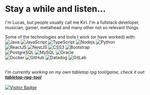 <h1>Stay a while and listen...</h1>

I'm Lucas, but people usually call me Kiri.  I'm a fullstack developer, musician, gamer, metalhead and many other not so relevant things.

Some of the technologies and tools I work (or have worked) with:
</br>
![Java](https://img.shields.io/badge/-Java-181717?style=round-square&logo=java)
![JavaScript](https://img.shields.io/badge/-JavaScript-181717?style=round-square&logo=javascript)
![TypeScript](https://img.shields.io/badge/-TypeScript-181717?style=round-square&logo=typescript)
![Nodejs](https://img.shields.io/badge/-Nodejs-181717?style=round-square&logo=Node.js)
![Python](https://img.shields.io/badge/-Python-181717?style=round-square&logo=Python)
<br/>
![ReactJS](https://img.shields.io/badge/-React-181717?style=round-square&logo=react)
![NestJS](https://img.shields.io/badge/-NestJS-181717?style=round-square&logo=nestjs)
![CSS3](https://img.shields.io/badge/-CSS3-181717?style=round-square&logo=css3)
![Bootstrap](https://img.shields.io/badge/-Bootstrap-181717?style=round-square&logo=bootstrap)
</br>
![PostgreSQL](https://img.shields.io/badge/-PostgreSQL-181717?style=round-square&logo=postgresql)
![MySQL](https://img.shields.io/badge/-MySQL-181717?style=round-square&logo=mysql)
![Oracle](https://img.shields.io/badge/-Oracle-181717?style=round-square&logo=oracle)
</br>
![Docker](https://img.shields.io/badge/-Docker-181717?style=round-square&logo=docker)
![GitHub](https://img.shields.io/badge/-GitHub-181717?style=round-square&logo=github)
![Datadog](https://img.shields.io/badge/-Datadog-181717?style=round-square&logo=datadog)
![GitLab](https://img.shields.io/badge/-GitLab-181717?style=round-square&logo=gitlab)
</br>
</br>

<i>I'm currently working on my own tabletop rpg tool/game, check it out: <a href="https://github.com/KiriLucas/tabletop-rpg-tool"><b>tabletop-rpg-tool</b></i>
</br>
</br>
![Visitor Badge](https://visitor-badge.laobi.icu/badge?page_id=KiriLucas)
